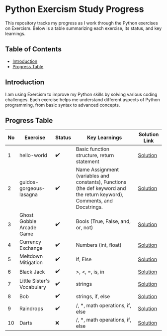 # Python Exercism Study Progress

This repository tracks my progress as I work through the Python exercises on Exercism. Below is a table summarizing each exercise, its status, and key learnings.

## Table of Contents
- [Introduction](#introduction)
- [Progress Table](#progress-table)

## Introduction

I am using Exercism to improve my Python skills by solving various coding challenges. Each exercise helps me understand different aspects of Python programming, from basic syntax to advanced concepts.

## Progress Table

| No | Exercise      | Status    | Key Learnings                              | Solution Link  |
|----|---------------|-----------|--------------------------------------------|----------------|
| 1  | hello-world|✔️| Basic function structure, return statement | [Solution](https://github.com/andLari/python_exercism/blob/main/solutions/hello-world/hello_world.py) |
| 2  | guidos-gorgeous-lasagna|✔️| Name Assignment (variables and constants), Functions (the def keyword and the return keyword), Comments, and Docstrings. | [Solution](https://github.com/andLari/python_exercism/blob/main/solutions/guidos-gorgeous-lasagna/lasagna.py) |
| 3  |Ghost Gobble Arcade Game|✔️| Bools (True, False, and, or, not)| [Solution](https://github.com/andLari/python_exercism/blob/main/solutions/ghost-gobble-arcade-game/arcade_game.py) |
| 4  |Currency Exchange|✔️| Numbers (int, float)| [Solution](https://github.com/andLari/python_exercism/blob/main/solutions/currency-exchange/exchange.py) |
| 5  |Meltdown Mitigation|✔️| If, Else| [Solution](https://github.com/andLari/python_exercism/blob/main/solutions/meltdown-mitigation/conditionals.py) |
| 6  |Black Jack|✔️| >, <, =, is, in| [Solution](https://github.com/andLari/python_exercism/blob/main/solutions/black-jack/black_jack.py) |
| 7  |Little Sister's Vocabulary|✔️| strings| [Solution](https://github.com/andLari/python_exercism/blob/main/solutions/little-sisters-vocab/strings.py) |
| 8  |Bob|✔️| strings, if, else| [Solution](https://github.com/andLari/python_exercism/blob/main/solutions/bob/bob.py) |
| 9  |Raindrops|✔️| /, *, math operations, if, else| [Solution](https://github.com/andLari/python_exercism/blob/main/solutions/raindrops/raindrops.py) |
| 10  |Darts|❌| /, *, math operations, if, else| [Solution](https://github.com/andLari/python_exercism/blob/main/currency-exchange/exchange.py) |
